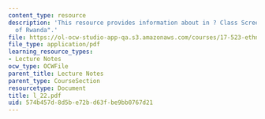 ```yaml
---
content_type: resource
description: 'This resource provides information about in ? Class Screening: "Ghosts
  of Rwanda".'
file: https://ol-ocw-studio-app-qa.s3.amazonaws.com/courses/17-523-ethnicity-and-race-in-world-politics-fall-2005/574b457d8d5be72bd63fbe9bb0767d21_l_22.pdf
file_type: application/pdf
learning_resource_types:
- Lecture Notes
ocw_type: OCWFile
parent_title: Lecture Notes
parent_type: CourseSection
resourcetype: Document
title: l_22.pdf
uid: 574b457d-8d5b-e72b-d63f-be9bb0767d21
---
```


